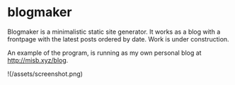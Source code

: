 # blogmaker

Blogmaker is a minimalistic static site generator. It works as a blog with a frontpage with the latest posts ordered by date.
Work is under construction.

An example of the program, is running as my own personal blog at http://misb.xyz/blog.


!(/assets/screenshot.png)
